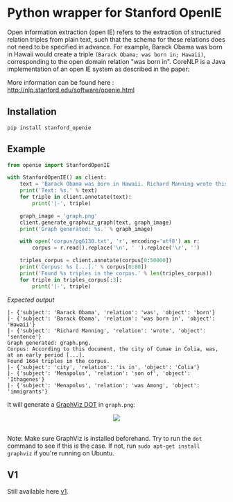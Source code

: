 # Python wrapper for Stanford OpenIE

Open information extraction (open IE) refers to the extraction of structured relation triples from plain text, such that the schema for these relations does not need to be specified in advance. For example, Barack Obama was born in Hawaii would create a triple `(Barack Obama; was born in; Hawaii)`, corresponding to the open domain relation "was born in". CoreNLP is a Java implementation of an open IE system as described in the paper:

More information can be found here : http://nlp.stanford.edu/software/openie.html

## Installation
`pip install stanford_openie`

## Example
```python
from openie import StanfordOpenIE

with StanfordOpenIE() as client:
    text = 'Barack Obama was born in Hawaii. Richard Manning wrote this sentence.'
    print('Text: %s.' % text)
    for triple in client.annotate(text):
        print('|-', triple)

    graph_image = 'graph.png'
    client.generate_graphviz_graph(text, graph_image)
    print('Graph generated: %s.' % graph_image)

    with open('corpus/pg6130.txt', 'r', encoding='utf8') as r:
        corpus = r.read().replace('\n', ' ').replace('\r', '')

    triples_corpus = client.annotate(corpus[0:50000])
    print('Corpus: %s [...].' % corpus[0:80])
    print('Found %s triples in the corpus.' % len(triples_corpus))
    for triple in triples_corpus[:3]:
        print('|-', triple)
 ```
 
 *Expected output*
 ```
 |- {'subject': 'Barack Obama', 'relation': 'was', 'object': 'born'}
 |- {'subject': 'Barack Obama', 'relation': 'was born in', 'object': 'Hawaii'}
 |- {'subject': 'Richard Manning', 'relation': 'wrote', 'object': 'sentence'}
 Graph generated: graph.png.
 Corpus: ﻿According to this document, the city of Cumae in Ćolia, was, at an early period [...].
 Found 1664 triples in the corpus.
 |- {'subject': 'city', 'relation': 'is in', 'object': 'Ćolia'}
 |- {'subject': 'Menapolus', 'relation': 'son of', 'object': 'Ithagenes'}
 |- {'subject': 'Menapolus', 'relation': 'was Among', 'object': 'immigrants'}
 ```
 
It will generate a [GraphViz DOT](http://www.graphviz.org/) in `graph.png`:

<div align="center">
  <img src="img/out.png"><br><br>
</div>

Note: Make sure GraphViz is installed beforehand. Try to run the `dot` command to see if this is the case. If not, run `sudo apt-get install graphviz` if you're running on Ubuntu. 

## V1

Still available here [v1](v1).
